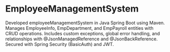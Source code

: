 # EmployeeManagementSystem
Developed employeeManagementSystem in Java Spring Boot using Maven. Manages EmployeeInfo, EmpDepartment, and EmpPayroll entities with CRUD operations. Includes custom exceptions, global error handling, and relationships with @JsonManagedReference and @JsonBackReference. Secured with Spring Security (BasicAuth) and JWT.
